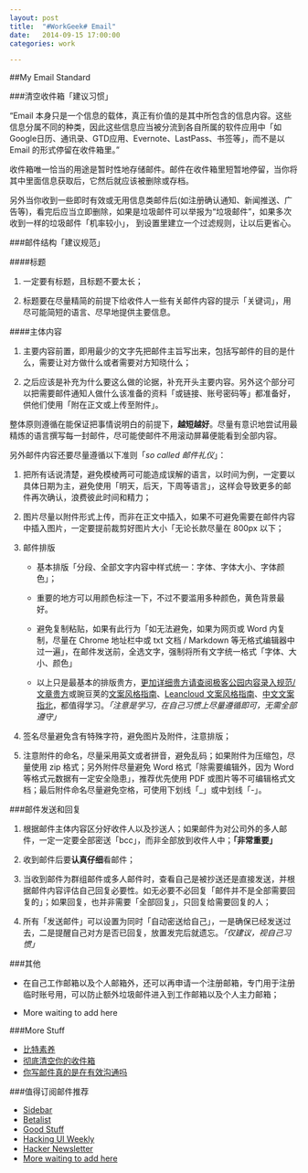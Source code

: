 ```yaml
---
layout: post
title:  "#WorkGeek# Email"
date:   2014-09-15 17:00:00
categories: work

---
```

 
##My Email Standard

###清空收件箱「建议习惯」

“Email 本身只是一个信息的载体，真正有价值的是其中所包含的信息内容。这些信息分属不同的种类，因此这些信息应当被分流到各自所属的软件应用中「如 Google日历、通讯录、GTD应用、Evernote、LastPass、书签等」，而不是以 Email 的形式停留在收件箱里。”

收件箱唯一恰当的用途是暂时性地存储邮件。邮件在收件箱里短暂地停留，当你将其中里面信息获取后，它然后就应该被删除或存档。

另外当你收到一些即时有效或无用信息类邮件后(如注册确认通知、新闻推送、广告等)，看完后应当立即删除，如果是垃圾邮件可以举报为“垃圾邮件”，如果多次收到一样的垃圾邮件「机率较小」， 到设置里建立一个过滤规则，让以后更省心。

###邮件结构「建议规范」

####标题

1. 一定要有标题，且标题不要太长；

2. 标题要在尽量精简的前提下给收件人一些有关邮件内容的提示「关键词」，用尽可能简短的语言、尽早地提供主要信息。

####主体内容

1. 主要内容前置，即用最少的文字先把邮件主旨写出来，包括写邮件的目的是什么，需要让对方做什么或者需要对方知晓什么；

2. 之后应该是补充为什么要这么做的论据，补充开头主要内容。另外这个部分可以把需要邮件通知人做什么该准备的资料「或链接、账号密码等」都准备好，供他们使用「附在正文或上传至附件」。

整体原则遵循在能保证把事情说明白的前提下，**越短越好**。尽量有意识地尝试用最精炼的语言撰写每一封邮件，尽可能使邮件不用滚动屏幕便能看到全部内容。

另外邮件内容还要尽量遵循以下准则「*so called 邮件礼仪*」：

1. 把所有话说清楚，避免模棱两可可能造成误解的语言，以时间为例，一定要以具体日期为主，避免使用「明天，后天，下周等语言」，这样会导致更多的邮件再次确认，浪费彼此时间和精力；

2. 图片尽量以附件形式上传，而非在正文中插入，如果不可避免需要在邮件内容中插入图片，一定要提前裁剪好图片大小「无论长款尽量在 800px 以下；

3. 邮件排版

    - 基本排版「分段、全部文字内容中样式统一：字体、字体大小、字体颜色」；

    - 重要的地方可以用颜色标注一下，不过不要滥用多种颜色，黄色背景最好。

    - 避免复制粘贴，如果有此行为「如无法避免，如果为网页或 Word 内复制，尽量在 Chrome 地址栏中或 txt 文档 / Markdown 等无格式编辑器中过一遍」，在邮件发送前，全选文字，强制将所有文字统一格式「字体、大小、颜色」
    
    - 以上只是最基本的排版贵方，[更加详细贵方请查阅极客公园内容录入规范/文章贵方](https://gitcafe.com/jyconan/Geekpark_Standard/blob/master/writing_standards.md)或豌豆荚的[文案风格指南](https://github.com/wjp2013/the_room_of_exercises/blob/master/guides/%E8%B1%8C%E8%B1%86%E8%8D%9A%E6%96%87%E6%A1%88%E9%A3%8E%E6%A0%BC%E6%8C%87%E5%8D%97.md)、[Leancloud 文案风格指南](http://open.avoscloud.com/copywriting-style-guide.html)、[中文文案指北](https://github.com/sparanoid/chinese-copywriting-guidelines)，都值得学习。*「注意是学习，在自己习惯上尽量遵循即可，无需全部遵守」*

4. 签名尽量避免含有特殊字符，避免图片及附件，注意排版；

5. 注意附件的命名，尽量采用英文或者拼音，避免乱码；如果附件为压缩包，尽量使用 zip 格式；另外附件尽量避免 Word 格式「除需要编辑外，因为 Word 等格式元数据有一定安全隐患」，推荐优先使用 PDF 或图片等不可编辑格式文档；最后附件命名尽量避免空格，可使用下划线「_」或中划线「-」。

###邮件发送和回复

1. 根据邮件主体内容区分好收件人以及抄送人；如果邮件为对公司外的多人邮件，一定一定要全部密送「bcc」，而非全部放到收件人中；**「非常重要」**

2. 收到邮件后要**认真仔细**看邮件；

3. 当收到邮件为群组邮件或多人邮件时，查看自己是被抄送还是直接发送，并根据邮件内容评估自己回复必要性。如无必要不必回复「邮件并不是全部需要回复的」；如果回复，也并非需要「全部回复」，只回复给需要回复的人；

4. 所有「发送邮件」可以设置为同时「自动密送给自己」，一是确保已经发送过去，二是提醒自己对方是否已回复，放置发完后就遗忘。*「仅建议，视自己习惯」*


###其他

- 在自己工作邮箱以及个人邮箱外，还可以再申请一个注册邮箱，专门用于注册临时账号用，可以防止额外垃圾邮件进入到工作邮箱以及个人主力邮箱；

- More waiting to add here


###More Stuff

- [比特素养](http://book.douban.com/subject/20471142/)
- [彻底清空你的收件箱](http://www.geekpark.net/topics/157123)
- [你写邮件真的是在有效沟通吗](http://www.geekpark.net/topics/168310)


###值得订阅邮件推荐


- [Sidebar](http://sidebar.io/)
- [Betalist](http://betalist.com/)
- [Good Stuff](http://tinyletter.com/disinfeqt)
- [Hacking UI Weekly](http://hackingui.com/)
- [Hacker Newsletter](http://www.hackernewsletter.com/)
- [More waiting to add here](http://afio.im/work/2014/09/15/workgeek-email.html)




